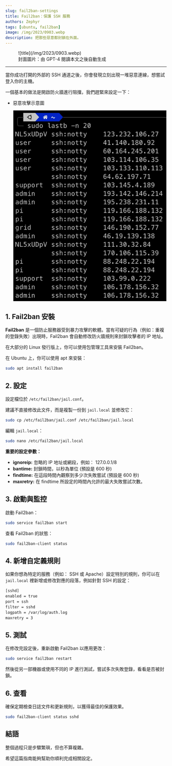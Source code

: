 ```yaml
---
slug: fail2ban-settings
title: Fail2ban：保護 SSH 服務
authors: Zephyr
tags: [ubuntu, fail2ban]
image: /img/2023/0903.webp
description: 把那些惡意都封鎖在外面。
---
```


<figure>
![title](/img/2023/0903.webp)
<figcaption>封面圖片：由 GPT-4 閱讀本文之後自動生成</figcaption>
</figure>

---

當你成功打開的外部的 SSH 通道之後，你會發現立刻出現一堆惡意連線，想嘗試登入你的主機。

一個基本的做法是開啟防火牆進行阻擋，我們趕緊來設定一下：

- 惡意攻擊示意圖

  ![attack from ssh](./img/ban_1.jpg)

## 1. Fail2ban 安裝

**Fail2ban** 是一個防止服務器受到暴力攻擊的軟體。當有可疑的行為（例如：重複的登錄失敗）出現時，Fail2ban 會自動修改防火牆規則來封鎖攻擊者的 IP 地址。

在大部分的 Linux 發行版上，你可以使用包管理工具來安裝 Fail2ban。

在 Ubuntu 上，你可以使用 apt 來安裝：

```bash
sudo apt install fail2ban
```

## 2. 設定

設定檔位於 `/etc/fail2ban/jail.conf`。

建議不直接修改此文件，而是複製一份到 `jail.local` 並修改它：

```bash
sudo cp /etc/fail2ban/jail.conf /etc/fail2ban/jail.local
```

編輯 `jail.local`：

```bash
sudo nano /etc/fail2ban/jail.local
```

**重要的設定參數：**

- **ignoreip:** 忽略的 IP 地址或網段，例如： 127.0.0.1/8
- **bantime:** 封鎖時間，以秒為單位 (預設是 600 秒)
- **findtime:** 在這段時間內觀察到多少次失敗嘗試 (預設是 600 秒)
- **maxretry:** 在 findtime 所設定的時間內允許的最大失敗嘗試次數。

## 3. 啟動與監控

啟動 Fail2ban：

```bash
sudo service fail2ban start
```

查看 Fail2ban 的狀態：

```bash
sudo fail2ban-client status
```

## 4. 新增自定義規則

如果你想為特定的服務（例如： SSH 或 Apache）設定特別的規則，你可以在 `jail.local` 裡新增或修改對應的段落，例如針對 SSH 的設定：

```bash
[sshd]
enabled = true
port = ssh
filter = sshd
logpath = /var/log/auth.log
maxretry = 3
```

## 5. 測試

在修改完設定後，重新啟動 Fail2ban 以應用更改：

```bash
sudo service fail2ban restart
```

然後從另一部機器或使用不同的 IP 進行測試，嘗試多次失敗登錄，看看是否被封鎖。

## 6. 查看

確保定期檢查日誌文件和更新規則，以獲得最佳的保護效果。

```bash
sudo fail2ban-client status sshd
```

## 結語

整個過程只是步驟繁瑣，但也不算複雜。

希望這篇指南能夠幫助你順利完成相關設定。
